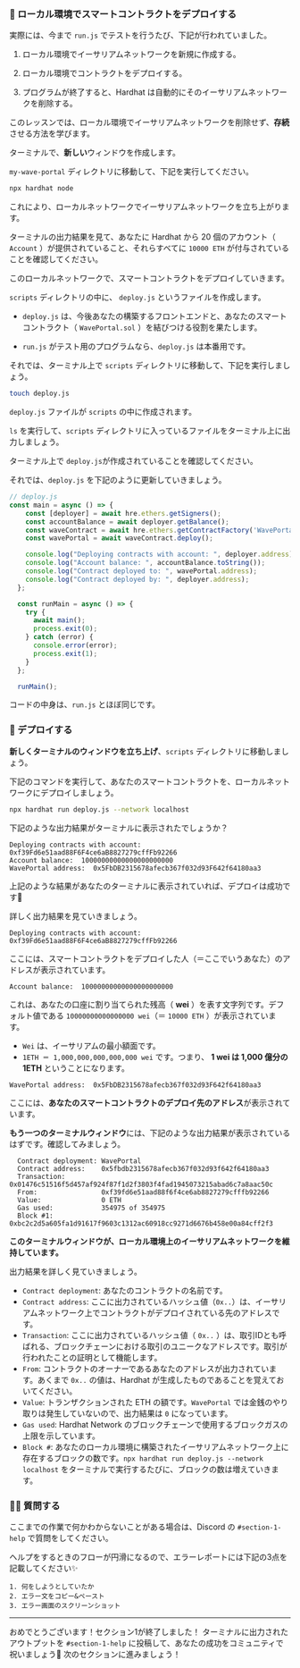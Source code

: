 ### 🐣 ローカル環境でスマートコントラクトをデプロイする

実際には、今まで `run.js` でテストを行うたび、下記が行われていました。

1. ローカル環境でイーサリアムネットワークを新規に作成する。

2. ローカル環境でコントラクトをデプロイする。

3. プログラムが終了すると、Hardhat は自動的にそのイーサリアムネットワークを削除する。

このレッスンでは、ローカル環境でイーサリアムネットワークを削除せず、**存続**させる方法を学びます。

ターミナルで、**新しい**ウィンドウを作成します。

`my-wave-portal` ディレクトリに移動して、下記を実行してください。

```bash
npx hardhat node
```

これにより、ローカルネットワークでイーサリアムネットワークを立ち上がります。

ターミナルの出力結果を見て、あなたに Hardhat から 20 個のアカウント（ `Account` ）が提供されていること、それらすべてに `10000 ETH` が付与されていることを確認してください。

このローカルネットワークで、スマートコントラクトをデプロイしていきます。

`scripts` ディレクトリの中に、 `deploy.js` というファイルを作成します。

- `deploy.js` は、今後あなたの構築するフロントエンドと、あなたのスマートコントラクト（ `WavePortal.sol` ）を結びつける役割を果たします。

- `run.js` がテスト用のプログラムなら、`deploy.js` は本番用です。

それでは、ターミナル上で `scripts` ディレクトリに移動して、下記を実行しましょう。

```bash
touch deploy.js
```

`deploy.js` ファイルが `scripts` の中に作成されます。

`ls` を実行して、`scripts` ディレクトリに入っているファイルをターミナル上に出力しましょう。

ターミナル上で `deploy.js`が作成されていることを確認してください。

それでは、`deploy.js` を下記のように更新していきましょう。

```javascript
// deploy.js
const main = async () => {
	const [deployer] = await hre.ethers.getSigners();
	const accountBalance = await deployer.getBalance();
	const waveContract = await hre.ethers.getContractFactory('WavePortal');
	const wavePortal = await waveContract.deploy();

	console.log("Deploying contracts with account: ", deployer.address);
	console.log("Account balance: ", accountBalance.toString());
	console.log("Contract deployed to: ", wavePortal.address);
	console.log("Contract deployed by: ", deployer.address);
  };

  const runMain = async () => {
	try {
	  await main();
	  process.exit(0);
	} catch (error) {
	  console.error(error);
	  process.exit(1);
	}
  };

  runMain();
```

コードの中身は、`run.js` とほぼ同じです。
### 🎉 デプロイする

**新しくターミナルのウィンドウを立ち上げ**、`scripts` ディレクトリに移動しましょう。

下記のコマンドを実行して、あなたのスマートコントラクトを、ローカルネットワークにデプロイしましょう。

```bash
npx hardhat run deploy.js --network localhost
```
下記のような出力結果がターミナルに表示されたでしょうか？

```
Deploying contracts with account:  0xf39Fd6e51aad88F6F4ce6aB8827279cffFb92266
Account balance:  10000000000000000000000
WavePortal address:  0x5FbDB2315678afecb367f032d93F642f64180aa3
```

上記のような結果があなたのターミナルに表示されていれば、デプロイは成功です🎉

詳しく出力結果を見ていきましょう。

```
Deploying contracts with account:  0xf39Fd6e51aad88F6F4ce6aB8827279cffFb92266
```

ここには、スマートコントラクトをデプロイした人（＝ここでいうあなた）のアドレスが表示されています。

```
Account balance:  10000000000000000000000
```

これは、あなたの口座に割り当てられた残高（ **wei** ）を表す文字列です。デフォルト値である `10000000000000000 wei`（＝ `10000 ETH` ）が表示されています。
- `Wei` は、イーサリアムの最小額面です。
- `1ETH ＝ 1,000,000,000,000,000 wei` です。つまり、 **1 wei は 1,000 億分の 1ETH** ということになります。

```
WavePortal address:  0x5FbDB2315678afecb367f032d93F642f64180aa3
```

ここには、**あなたのスマートコントラクトのデプロイ先のアドレス**が表示されています。

**もう一つのターミナルウィンドウ**には、下記のような出力結果が表示されているはずです。確認してみましょう。

```
  Contract deployment: WavePortal
  Contract address:    0x5fbdb2315678afecb367f032d93f642f64180aa3
  Transaction:         0x01476c51516f5d457af924f87f1d2f3803f4fad1945073215abad6c7a8aac50c
  From:                0xf39fd6e51aad88f6f4ce6ab8827279cfffb92266
  Value:               0 ETH
  Gas used:            354975 of 354975
  Block #1:            0xbc2c2d5a605fa1d91617f9603c1312ac60918cc9271d6676b458e00a84cff2f3
```

**このターミナルウィンドウが、ローカル環境上のイーサリアムネットワークを維持しています。**

出力結果を詳しく見ていきましょう。
- `Contract deployment`: あなたのコントラクトの名前です。
- `Contract address`: ここに出力されているハッシュ値（`0x..`）は、イーサリアムネットワーク上でコントラクトがデプロイされている先のアドレスです。
- `Transaction`: ここに出力されているハッシュ値（ `0x..` ）は、取引IDとも呼ばれる、ブロックチェーンにおける取引のユニークなアドレスです。取引が行われたことの証明として機能します。
- `From`: コントラクトのオーナーであるあなたのアドレスが出力されています。あくまで `0x..` の値は、Hardhat が生成したものであることを覚えておいてください。
- `Value`: トランザクションされた ETH の額です。`WavePortal` では金銭のやり取りは発生していないので、出力結果は `0` になっています。
- `Gas used`: Hardhat Network のブロックチェーンで使用するブロックガスの上限を示しています。
- `Block #`:  あなたのローカル環境に構築されたイーサリアムネットワーク上に存在するブロックの数です。`npx hardhat run deploy.js --network localhost` をターミナルで実行するたびに、ブロックの数は増えていきます。
### 🙋‍♂️ 質問する

ここまでの作業で何かわからないことがある場合は、Discord の `#section-1-help` で質問をしてください。

ヘルプをするときのフローが円滑になるので、エラーレポートには下記の3点を記載してください✨
```
1. 何をしようとしていたか
2. エラー文をコピー&ペースト
3. エラー画面のスクリーンショット
```
----------------------------------
おめでとうございます！セクション1が終了しました！
ターミナルに出力されたアウトプットを `#section-1-help` に投稿して、あなたの成功をコミュニティで祝いましょう🎉
次のセクションに進みましょう！
